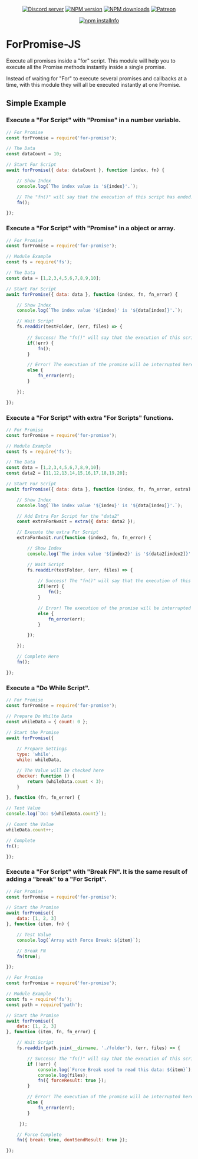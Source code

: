 <div align="center">
<p>
    <a href="https://discord.gg/TgHdvJd"><img src="https://img.shields.io/discord/413193536188579841?color=7289da&logo=discord&logoColor=white" alt="Discord server" /></a>
    <a href="https://www.npmjs.com/package/for-promise"><img src="https://img.shields.io/npm/v/for-promise.svg?maxAge=3600" alt="NPM version" /></a>
    <a href="https://www.npmjs.com/package/for-promise"><img src="https://img.shields.io/npm/dt/for-promise.svg?maxAge=3600" alt="NPM downloads" /></a>
    <a href="https://www.patreon.com/JasminDreasond"><img src="https://img.shields.io/badge/donate-patreon-F96854.svg" alt="Patreon" /></a>
</p>
<p>
    <a href="https://nodei.co/npm/for-promise/"><img src="https://nodei.co/npm/for-promise.png?downloads=true&stars=true" alt="npm installnfo" /></a>
</p>
</div>

# ForPromise-JS
Execute all promises inside a "for" script. This module will help you to execute all the Promise methods instantly inside a single promise.

Instead of waiting for "For" to execute several promises and callbacks at a time, with this module they will all be executed instantly at one Promise.

## Simple Example

### Execute a "For Script" with "Promise" in a number variable.
```js
// For Promise
const forPromise = require('for-promise');

// The Data
const dataCount = 10;

// Start For Script
await forPromise({ data: dataCount }, function (index, fn) {

    // Show Index
    console.log(`The index value is '${index}'.`);

    // The "fn()" will say that the execution of this script has ended.
    fn();

});
```

### Execute a "For Script" with "Promise" in a object or array.
```js
// For Promise
const forPromise = require('for-promise');

// Module Example
const fs = require('fs');

// The Data
const data = [1,2,3,4,5,6,7,8,9,10];

// Start For Script
await forPromise({ data: data }, function (index, fn, fn_error) {

    // Show Index
    console.log(`The index value '${index}' is '${data[index]}'.`);

    // Wait Script
    fs.readdir(testFolder, (err, files) => {
        
        // Success! The "fn()" will say that the execution of this script has ended. 
        if(!err) {
            fn();
        }

        // Error! The execution of the promise will be interrupted here!
        else {
            fn_error(err);
        }

    });

});
```

### Execute a "For Script" with extra "For Scripts" functions.
```js
// For Promise
const forPromise = require('for-promise');

// Module Example
const fs = require('fs');

// The Data
const data = [1,2,3,4,5,6,7,8,9,10];
const data2 = [11,12,13,14,15,16,17,18,19,20];

// Start For Script
await forPromise({ data: data }, function (index, fn, fn_error, extra) {

    // Show Index
    console.log(`The index value '${index}' is '${data[index]}'.`);

    // Add Extra For Script for the "data2"
    const extraForAwait = extra({ data: data2 });

    // Execute the extra For Script
    extraForAwait.run(function (index2, fn, fn_error) {

        // Show Index
        console.log(`The index value '${index2}' is '${data2[index2]}'.`);

        // Wait Script
        fs.readdir(testFolder, (err, files) => {
        
            // Success! The "fn()" will say that the execution of this script has ended. 
            if(!err) {
                fn();
            }

            // Error! The execution of the promise will be interrupted here!
            else {
                fn_error(err);
            }

        });

    });

    // Complete Here
    fn();

});
```

### Execute a "Do While Script".
```js
// For Promise
const forPromise = require('for-promise');

// Prepare Do Whilte Data
const whileData = { count: 0 };

// Start the Promise
await forPromise({
    
    // Prepare Settings
    type: 'while',
    while: whileData,

    // The Value will be checked here
    checker: function () {
        return (whileData.count < 3);
    }

}, function (fn, fn_error) {

// Test Value
console.log(`Do: ${whileData.count}`);

// Count the Value
whileData.count++;

// Complete
fn();

});
```

### Execute a "For Script" with "Break FN". It is the same result of adding a "break" to a "For Script".
```js
// For Promise
const forPromise = require('for-promise');

// Start the Promise
await forPromise({
    data: [1, 2, 3]
}, function (item, fn) {

    // Test Value
    console.log(`Array with Force Break: ${item}`);

    // Break FN
    fn(true);

});
```

```js
// For Promise
const forPromise = require('for-promise');

// Module Example
const fs = require('fs');
const path = require('path');

// Start the Promise
await forPromise({
    data: [1, 2, 3]
}, function (item, fn, fn_error) {

    // Wait Script
    fs.readdir(path.join(__dirname, './folder'), (err, files) => {

        // Success! The "fn()" will say that the execution of this script has ended. 
        if (!err) {
            console.log(`Force Break used to read this data: ${item}`);
            console.log(files);
            fn({ forceResult: true });
        }

        // Error! The execution of the promise will be interrupted here!
        else {
            fn_error(err);
        }

     });

    // Force Complete
    fn({ break: true, dontSendResult: true });

});

```
